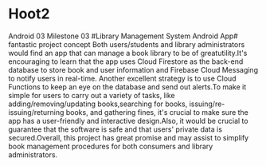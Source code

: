 # Hoot2
Android 03
Milestone 03
                     #Library Management System Android App#
                      fantastic project concept Both users/students and library administrators would find an app that can manage a book library to be of greatutility.It's encouraging to learn that the app uses Cloud Firestore as the back-end database to store book and user information and Firebase Cloud Messaging to notify users in real-time. Another excellent strategy is to use Cloud Functions to keep an eye on the database and send out alerts.To make it simple for users to carry out a variety of tasks, like adding/removing/updating books,searching for books, issuing/re-issuing/returning books, and gathering fines, it's crucial to make sure the app has a user-friendly and interactive design.Also, it would be crucial to guarantee that the software is safe and that users' private data is secured.Overall, this project has great promise and may assist to simplify book management procedures for both consumers and library administrators.

